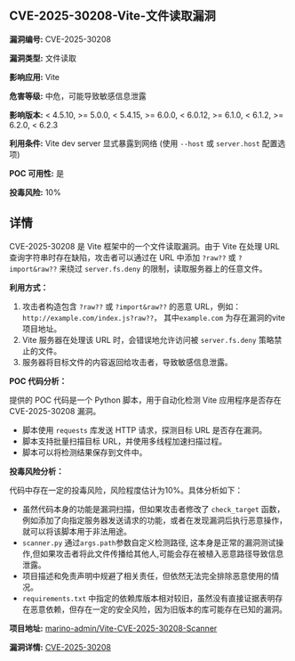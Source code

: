 ## CVE-2025-30208-Vite-文件读取漏洞

**漏洞编号:** CVE-2025-30208

**漏洞类型:** 文件读取

**影响应用:** Vite

**危害等级:** 中危，可能导致敏感信息泄露

**影响版本:** < 4.5.10, >= 5.0.0, < 5.4.15, >= 6.0.0, < 6.0.12, >= 6.1.0, < 6.1.2, >= 6.2.0, < 6.2.3

**利用条件:** Vite dev server 显式暴露到网络 (使用 `--host` 或 `server.host` 配置选项)

**POC 可用性:** 是

**投毒风险:** 10%

## 详情

CVE-2025-30208 是 Vite 框架中的一个文件读取漏洞。由于 Vite 在处理 URL 查询字符串时存在缺陷，攻击者可以通过在 URL 中添加 `?raw??` 或 `?import&raw??` 来绕过 `server.fs.deny` 的限制，读取服务器上的任意文件。

**利用方式：**

1.  攻击者构造包含 `?raw??` 或 `?import&raw??` 的恶意 URL，例如：`http://example.com/index.js?raw??`， 其中`example.com` 为存在漏洞的vite项目地址。
2.  Vite 服务器在处理该 URL 时，会错误地允许访问被 `server.fs.deny` 策略禁止的文件。
3.  服务器将目标文件的内容返回给攻击者，导致敏感信息泄露。

**POC 代码分析：**

提供的 POC 代码是一个 Python 脚本，用于自动化检测 Vite 应用程序是否存在 CVE-2025-30208 漏洞。

*   脚本使用 `requests` 库发送 HTTP 请求，探测目标 URL 是否存在漏洞。
*   脚本支持批量扫描目标 URL，并使用多线程加速扫描过程。
*   脚本可以将检测结果保存到文件中。

**投毒风险分析：**

代码中存在一定的投毒风险，风险程度估计为10%。具体分析如下：

*   虽然代码本身的功能是漏洞扫描，但如果攻击者修改了 `check_target` 函数，例如添加了向指定服务器发送请求的功能，或者在发现漏洞后执行恶意操作，就可以将该脚本用于非法用途。
*   `scanner.py` 通过`args.path`参数自定义检测路径, 这本身是正常的漏洞测试操作,但如果攻击者将此文件传播给其他人,可能会存在被植入恶意路径导致信息泄露。
*   项目描述和免责声明中规避了相关责任，但依然无法完全排除恶意使用的情况。
*   `requirements.txt` 中指定的依赖库版本相对较旧，虽然没有直接证据表明存在恶意依赖，但存在一定的安全风险，因为旧版本的库可能存在已知的漏洞。

**项目地址:** [marino-admin/Vite-CVE-2025-30208-Scanner](https://github.com/marino-admin/Vite-CVE-2025-30208-Scanner)

**漏洞详情:** [CVE-2025-30208](https://nvd.nist.gov/vuln/detail/CVE-2025-30208)